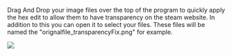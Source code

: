 
Drag And Drop your image files over the top of the program to quickly apply the hex edit to allow them to have transparency on the steam website. In addition to this you can open it to select your files. These files will be named the "orignalfile_transparencyFix.png" for example. 

![](https://i.gyazo.com/d0f8fb25e9be839aeecc4943ed3e4ed4.gif)
